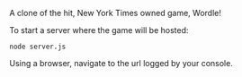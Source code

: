 A clone of the hit, New York Times owned game, Wordle!

To start a server where the game will be hosted:

```
node server.js
```
Using a browser, navigate to the url logged by your console.

